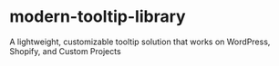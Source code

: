 # modern-tooltip-library
A lightweight, customizable tooltip solution that works on WordPress, Shopify, and Custom Projects
